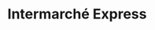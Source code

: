 ---
title: "Intermarché Express"
url: /villefranche-sur-mer/intermarche-express/
shop: supermarché
---